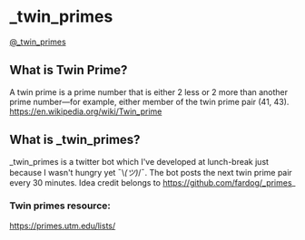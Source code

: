 # _twin_primes

[@_twin_primes](https://twitter.com/_twin_primes)

## What is Twin Prime?
A twin prime is a prime number that is either 2 less or 2 more than another prime number—for example, either member of the twin prime pair (41, 43). https://en.wikipedia.org/wiki/Twin_prime

## What is _twin_primes?
\_twin_primes is a twitter bot which I've developed at lunch-break just because I wasn't hungry yet ¯\\_(ツ)_/¯. The bot posts the next twin prime pair every 30 minutes. Idea credit belongs to https://github.com/fardog/_primes_

### Twin primes resource:
https://primes.utm.edu/lists/
